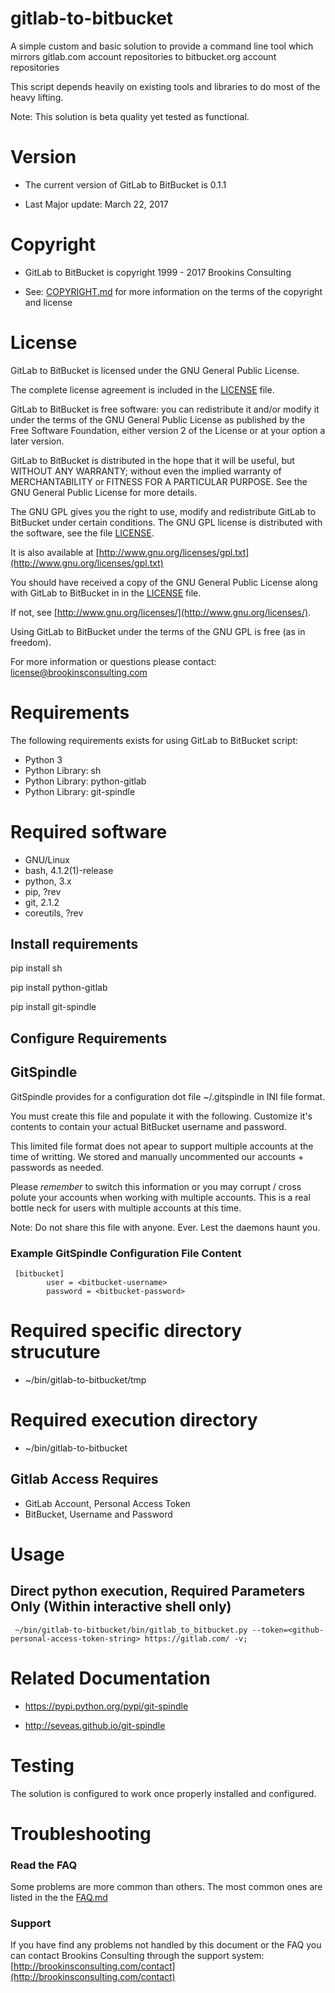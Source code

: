 gitlab-to-bitbucket
====================

A simple custom and basic solution to provide a command line tool which mirrors gitlab.com account repositories to bitbucket.org account repositories

This script depends heavily on existing tools and libraries to do most of the heavy lifting.

Note: This solution is beta quality yet tested as functional.


Version
=======

* The current version of GitLab to BitBucket is 0.1.1

* Last Major update: March 22, 2017


Copyright
=========

* GitLab to BitBucket is copyright 1999 - 2017 Brookins Consulting

* See: [COPYRIGHT.md](COPYRIGHT.md) for more information on the terms of the copyright and license


License
=======

GitLab to BitBucket is licensed under the GNU General Public License.

The complete license agreement is included in the [LICENSE](LICENSE.md) file.

GitLab to BitBucket is free software: you can redistribute it and/or modify
it under the terms of the GNU General Public License as published by
the Free Software Foundation, either version 2 of the License or at your
option a later version.

GitLab to BitBucket is distributed in the hope that it will be useful,
but WITHOUT ANY WARRANTY; without even the implied warranty of
MERCHANTABILITY or FITNESS FOR A PARTICULAR PURPOSE.  See the
GNU General Public License for more details.

The GNU GPL gives you the right to use, modify and redistribute
GitLab to BitBucket under certain conditions. The GNU GPL license
is distributed with the software, see the file [LICENSE](LICENSE.md).

It is also available at [http://www.gnu.org/licenses/gpl.txt](http://www.gnu.org/licenses/gpl.txt)

You should have received a copy of the GNU General Public License
along with GitLab to BitBucket in in the [LICENSE](LICENSE.md) file.

If not, see [http://www.gnu.org/licenses/](http://www.gnu.org/licenses/).

Using GitLab to BitBucket under the terms of the GNU GPL is free (as in freedom).

For more information or questions please contact: license@brookinsconsulting.com


Requirements
============

The following requirements exists for using GitLab to BitBucket script:

- Python 3
- Python Library: sh
- Python Library: python-gitlab
- Python Library: git-spindle


# Required software

- GNU/Linux
- bash, 4.1.2(1)-release
- python, 3.x
- pip, ?rev
- git, 2.1.2
- coreutils, ?rev


## Install requirements

   pip install sh

   pip install python-gitlab

   pip install git-spindle


## Configure Requirements

## GitSpindle

GitSpindle provides for a configuration dot file ~/.gitspindle in INI file format.

You must create this file and populate it with the following. Customize it's contents to contain your actual BitBucket username and password.

This limited file format does not apear to support multiple accounts at the time of writting. We stored and manually uncommented our accounts + passwords as needed.

Please *remember* to switch this information or you may corrupt / cross polute your accounts when working with multiple accounts. This is a real bottle neck for users with multiple accounts at this time.

Note: Do not share this file with anyone. Ever. Lest the daemons haunt you.


### Example GitSpindle Configuration File Content

     [bitbucket]
            user = <bitbucket-username>
            password = <bitbucket-password>


# Required specific directory strucuture

- ~/bin/gitlab-to-bitbucket/tmp


# Required execution directory

- ~/bin/gitlab-to-bitbucket


## Gitlab Access Requires

- GitLab Account, Personal Access Token
- BitBucket, Username and Password

Usage
=====

## Direct python execution, Required Parameters Only (Within interactive shell only)

     ~/bin/gitlab-to-bitbucket/bin/gitlab_to_bitbucket.py --token=<github-personal-access-token-string> https://gitlab.com/ -v;


# Related Documentation

- https://pypi.python.org/pypi/git-spindle

- http://seveas.github.io/git-spindle


Testing
=====

The solution is configured to work once properly installed and configured.


Troubleshooting
===============

### Read the FAQ

Some problems are more common than others. The most common ones are listed in the the [FAQ.md](FAQ.md)


### Support

If you have find any problems not handled by this document or the FAQ you can contact Brookins Consulting through the support system: [http://brookinsconsulting.com/contact](http://brookinsconsulting.com/contact)
